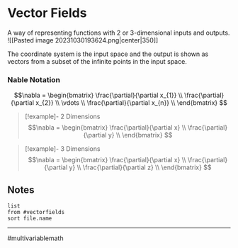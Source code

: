 # Vector Fields
A way of representing functions with $2$ or $3$-dimensional inputs and outputs.
![[Pasted image 20231030193624.png|center|350]]

The coordinate system is the input space and the output is shown as vectors from a subset of the infinite points in the input space.

### Nable Notation

$$\nabla = 
\begin{bmatrix}
\frac{\partial}{\partial x_{1}} \\
\frac{\partial}{\partial x_{2}} \\
\vdots \\
\frac{\partial}{\partial x_{n}} \\
\end{bmatrix}
$$

>[!example]- 2 Dimensions
>$$\nabla = 
>\begin{bmatrix}
>\frac{\partial}{\partial x} \\
>\frac{\partial}{\partial y} \\
>\end{bmatrix}
>$$

>[!example]- 3 Dimensions
>$$\nabla = 
\begin{bmatrix}
\frac{\partial}{\partial x} \\
\frac{\partial}{\partial y} \\
\frac{\partial}{\partial z} \\
\end{bmatrix}
$$
## Notes
```dataview
list
from #vectorfields
sort file.name
```
---
#multivariablemath